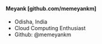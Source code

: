#### Meyank [github.com/memeyankm]
- Odisha, India
- Cloud Computing Enthusiast
- Github: @memeyankm
